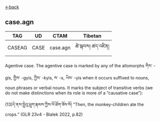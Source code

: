 [<-back](en/pos/postag_features/postag_features.md)

## case.agn</br>

|   TAG    | UD | CTAM | Tibetan |
| -------- | ------- | ---- | ---- |
| CASEAG | CASE   | case.agn | ཚེ་སྐབས། ཚད་འཛིན།

Agentive case. The agentive case is marked by any of the allomorphs གིས་ -gis, གྱིས་ -gyis, ཀྱིས་
-kyis, ས་ -s, ཡིས་ -yis when it occurs suffixed to nouns, noun phrases or verbal nouns. It marks
the subject of transitive verbs (we do not make distinctions when its role is more of a
“causative case”):

(13)དེ་ནས་སྤྲེའུ་ཕྲུག་རྣམས་ཀྱིས་ལོ་ཐོག་ཟོས་སོ། “Then, the monkey-children ate the crops.”
                         (GLR 23v4 - Bialek 2022, p.82)